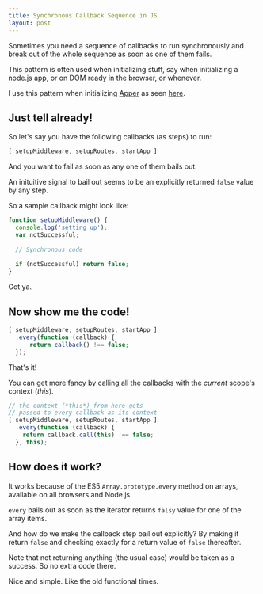 ```yaml
---
title: Synchronous Callback Sequence in JS
layout: post
---
```


Sometimes you need a sequence of callbacks to run synchronously and break out of the whole sequence as soon as one of them fails.

This pattern is often used when initializing stuff, say when initializing a node.js app, or on DOM ready in the browser, or whenever.

I use this pattern when initializing [Apper](/apper) as seen [here](https://github.com/asyncanup/apper/blob/v2.5.0/lib/init/index.js).


## Just tell already!

So let's say you have the following callbacks (as steps) to run:

```js
[ setupMiddleware, setupRoutes, startApp ]
```

And you want to fail as soon as any one of them bails out.

An inituitive signal to bail out seems to be an explicitly returned `false` value by any step.

So a sample callback might look like:

```js
function setupMiddleware() {
  console.log('setting up');
  var notSuccessful;
  
  // Synchronous code
  
  if (notSuccessful) return false;
}
```

Got ya.


## Now show me the code!

```js
[ setupMiddleware, setupRoutes, startApp ]
  .every(function (callback) {
      return callback() !== false;
  });
```

That's it!

You can get more fancy by calling all the callbacks with the *current* scope's context (*this*).

```js
// the context (*this*) from here gets
// passed to every callback as its context
[ setupMiddleware, setupRoutes, startApp ]
  .every(function (callback) {
    return callback.call(this) !== false;
  }, this);
```


## How does it work?

It works because of the ES5 `Array.prototype.every` method  on arrays, available on all browsers and Node.js.

`every` bails out as soon as the iterator returns `falsy` value for one of the array items.

And how do we make the callback step bail out explicitly? By making it return `false` and checking exactly for a return value of `false` thereafter.

Note that not returning anything (the usual case) would be taken as a success. So no extra code there.

Nice and simple. Like the old functional times.